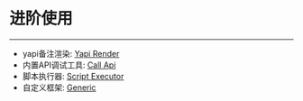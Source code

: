 # 进阶使用

----

* yapi备注渲染: [Yapi Render](yapi_render.md)
* 内置API调试工具: [Call Api](call.md)
* 脚本执行器: [Script Executor](script_executor.md)
* 自定义框架: [Generic](generic.md)
